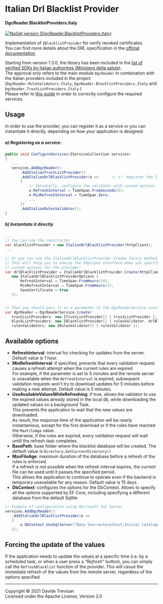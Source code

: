 ﻿# Italian Drl Blacklist Provider
#### DgcReader.BlacklistProviders.Italy 

[![NuGet version (DgcReader.BlacklistProviders.Italy)](https://img.shields.io/nuget/vpre/DgcReader.BlacklistProviders.Italy)](https://www.nuget.org/packages/DgcReader.BlacklistProviders.Italy/)

Implementation of `IBlacklistProvider` for verify revoked certificates.  
You can find more details about the DRL specification in the [official documentation](https://github.com/ministero-salute/it-dgc-documentation/blob/master/DRL.md)

Starting from version 1.3.0, the library has been included in the [list of verified SDKs by Italian authorities (Ministero della salute)](https://github.com/ministero-salute/it-dgc-verificac19-sdk-onboarding).  
The approval only refers to the main module `DgcReader` in combination with the Italian providers included in the project (`DgcReader.RuleValidators.Italy`, `DgcReader.BlacklistProviders.Italy` and `DgcReader.TrustListProviders.Italy` )  
Please refer to [this guide](../../ItalianConfiguration.md) in order to correctly configure the required services.

## Usage

In order to use the provider, you can register it as a service or you can instantiate it directly, depending on how your application is designed:

##### a) Registering as a service:
 ``` csharp
public void ConfigureServices(IServiceCollection services)
{
    ...
    services.AddDgcReader()
        .AddItalianTrustListProvider()
        .AddItalianDrlBlacklistProvider(o =>      // <-- Register the ItalianDrlBlacklistProvider service
        {
            // Optionally, configure the validator with custom options
            o.RefreshInterval = TimeSpan.FromSeconds(5);
            o.MinRefreshInterval = TimeSpan.Zero;
            ...
        })
        .AddItalianRulesValidator();
}
```

##### b) Instantiate it directly
 ``` csharp
...
// You can use the constructor
var blacklistProvider = new ItalianDrlBlacklistProvider(httpClient);
...

// Or you can use the ItalianDrlBlacklistProvider.Create facory method
// This will help you to unwrap the IOptions interface when you specify 
// custom options for the provider:
var drlBlacklistProvider = ItalianDrlBlacklistProvider.Create(httpClient, 
    new ItalianDrlBlacklistProviderOptions {
        RefreshInterval = TimeSpan.FromHours(24),
        MinRefreshInterval = TimeSpan.FromHours(1),
        SaveCertificate = true
    });


// Then you should pass it as a parameter to the DgcReaderService constructor:
var dgcReader = DgcReaderService.Create(
    trustListProviders: new ITrustListProvider[] { trustListProvider },
    blackListProviders: new IBlacklistProvider[] { rulesValidator, drlBlacklistProvider },  // Note: both services must be registered as IBlacklistProvider!!
    rulesValidators: new IRulesValidator[] { rulesValidator });

```


## Available options

- **RefreshInterval**: interval for checking for updates from the server. Default value is 1 hour.
- **MinRefreshInterval**: if specified, prevents that every validation request causes a refresh attempt when the current rules are expired.  
For example, if the parameter is set to 5 minutes and the remote server is unavailable when the `RefreshInterval` is expired, subsequent validation requests won't try to download updates for 5 minutes before making a new attempt. 
Default value is 5 minutes.
- **UseAvailableValuesWhileRefreshing**: if true, allows the validator to use the expired values already stored in the local db, while downloading the updated values on a background Task.  
This prevents the application to wait that the new values are downloaded.  
As result, the response time of the application will be nearly instantanious, except for the first download or if the rules have reached the `MaxFileAge` value.  
Otherwise, if the rules are expired, every validation request will wait untill the refresh task completes.
- **BasePath**: base folder where the blacklist database will be created. The default value is `Directory.GetCurrentDirectory()`
- **MaxFileAge**: maximum duration of the database before a refresh of the rules is enforced.  
If a refresh is not possible when the refresh interval expires, the current file can be used until it passes the specified period.  
This allows the application to continue to operate even if the backend is temporary unavailable for any reason.
Default value is 15 days.
- **DbContext**: configures the options for the DbContext. Allows to specify all the options supported by EF Core, including specifying a different database from the default Sqllite
 ``` csharp
// Example of configuration using Microsoft Sql Server
services.AddDgcReader()
    .AddItalianDrlBlacklistProvider(o =>
    {
        o.DbContext.UseSqlServer("Data Source=localhost;Initial Catalog=DgcReader_ItalianBlacklist;persist security info=True;Integrated Security=True;MultipleActiveResultSets=True");
    });

```

## Forcing the update of the values
If the application needs to update the values at a specific time (i.e. by a scheduled task, or when a user press a *"Refresh"* button), you can simply call the `RefreshBlacklist` function of the provider.
This will casue the immediate refresh of the values from the remote server, regardless of the options specified.

------
Copyright &copy; 2021 Davide Trevisan  
Licensed under the Apache License, Version 2.0